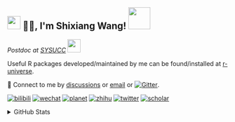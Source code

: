 
<h2><img src="https://emojis.slackmojis.com/emojis/images/1531849430/4246/blob-sunglasses.gif?1531849430" width="30"/> 🙏🏻, I'm Shixiang Wang! <img src="https://media.giphy.com/media/12oufCB0MyZ1Go/giphy.gif" width="50"></h2>

<p><em>Postdoc at <a href="https://sysucc.org.cn/">SYSUCC</a> <img src="https://media.giphy.com/media/WUlplcMpOCEmTGBtBW/giphy.gif" width="30"> 
</em></p>

Useful R packages developed/maintained by me can be found/installed at [r-universe](https://shixiangwang.r-universe.dev/).

💬 Connect to me by
[discussions](https://github.com/ShixiangWang/self-study/discussions) or [email](mailto:w_shixiang@163.com) or [![Gitter](https://badges.gitter.im/ShixiangWang/community.svg)](https://gitter.im/ShixiangWang/community?utm_source=badge&utm_medium=badge&utm_campaign=pr-badge). 

[![bilibili](https://img.shields.io/badge/王诗翔-B站-yellow)](https://space.bilibili.com/11553374) [![wechat](https://img.shields.io/badge/王诗翔-微信公众号-important)](https://shixiangwang.github.io/home/logo/qrcode.jpg) [![planet](https://img.shields.io/badge/王诗翔-知识星球-blueviolet)](https://t.zsxq.com/rBqbIei)  [![zhihu](https://img.shields.io/badge/王诗翔-知乎-blue)](https://www.zhihu.com/people/shixiangwang) [![twitter](https://img.shields.io/badge/WangShxiang-twitter-ff69b4)](https://twitter.com/WangShxiang) [![scholar](https://img.shields.io/badge/ShixiangWang-Scholar-00ffff)](https://scholar.google.com/citations?user=FvNp0NkAAAAJ) 

<details>
 
<summary>GitHub Stats</summary>


<!--START_SECTION:waka-->
**🐱 My GitHub Data** 

> 🏆 1,361 Contributions in the Year 2022
 > 
> 📦 4.0 MB Used in GitHub's Storage 
 > 
> 🚫 Not Opted to Hire
 > 
> 📜 79 Public Repositories 
 > 
> 🔑 17 Private Repositories  
 > 
**I'm an Early 🐤** 

```text
🌞 Morning    354 commits    ████░░░░░░░░░░░░░░░░░░░░░   15.89% 
🌆 Daytime    859 commits    █████████░░░░░░░░░░░░░░░░   38.55% 
🌃 Evening    858 commits    █████████░░░░░░░░░░░░░░░░   38.51% 
🌙 Night      157 commits    █░░░░░░░░░░░░░░░░░░░░░░░░   7.05%

```
📅 **I'm Most Productive on Tuesday** 

```text
Monday       326 commits    ███░░░░░░░░░░░░░░░░░░░░░░   14.63% 
Tuesday      412 commits    ████░░░░░░░░░░░░░░░░░░░░░   18.49% 
Wednesday    355 commits    ████░░░░░░░░░░░░░░░░░░░░░   15.93% 
Thursday     336 commits    ███░░░░░░░░░░░░░░░░░░░░░░   15.08% 
Friday       397 commits    ████░░░░░░░░░░░░░░░░░░░░░   17.82% 
Saturday     191 commits    ██░░░░░░░░░░░░░░░░░░░░░░░   8.57% 
Sunday       211 commits    ██░░░░░░░░░░░░░░░░░░░░░░░   9.47%

```


**I Mostly Code in R** 

```text
R                        52 repos            ██████████████░░░░░░░░░░░   57.78% 
HTML                     10 repos            ██░░░░░░░░░░░░░░░░░░░░░░░   11.11% 
Shell                    5 repos             █░░░░░░░░░░░░░░░░░░░░░░░░   5.56% 
Go                       5 repos             █░░░░░░░░░░░░░░░░░░░░░░░░   5.56% 
JavaScript               5 repos             █░░░░░░░░░░░░░░░░░░░░░░░░   5.56%

```



 Last Updated on 06/09/2022 21:45:58 UTC
<!--END_SECTION:waka-->

> These Readme stats are generated using github action [awesome-readme-stats](https://github.com/anmol098/waka-readme-stats)

-----

**NOTE: Top languages does not indicate my skill level or anything like that. It is just a metric of which languages have been hosted by me on GitHub based on the usage across repositories.**

</details>
